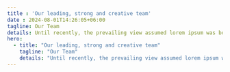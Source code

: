```yaml
---
title : 'Our leading, strong and creative team'
date : 2024-08-01T14:26:05+06:00
tagline: Our Team
details: Until recently, the prevailing view assumed lorem ipsum was born as a nonsense text. It's not Latin, though it looks like it
hero: 
  - title: "Our leading, strong and creative team"
    tagline: "Our Team"
    details: "Until recently, the prevailing view assumed lorem ipsum was born as a nonsense text. It's not Latin, though it looks like it"
---
```

